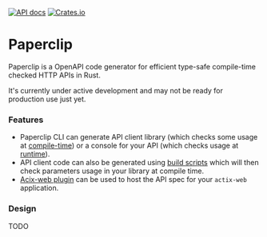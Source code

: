 [![API docs](https://img.shields.io/badge/docs-latest-blue.svg)](https://paperclip-rs.github.io/paperclip/paperclip)
[![Crates.io](https://img.shields.io/crates/v/paperclip.svg)](https://crates.io/crates/paperclip)

# Paperclip

Paperclip is a OpenAPI code generator for efficient type-safe compile-time checked HTTP APIs in Rust.

It's currently under active development and may not be ready for production use just yet.

### Features

- Paperclip CLI can generate API client library (which checks some usage at [compile-time](compile-checks.md)) or a console for your API (which checks usage at [runtime](cli.md#runtime-checks)).
- API client code can also be generated using [build scripts](build-script.md) which will then check parameters usage in your library at compile time.
- [Acix-web plugin](actix-plugin.md) can be used to host the API spec for your `actix-web` application.

### Design

TODO
